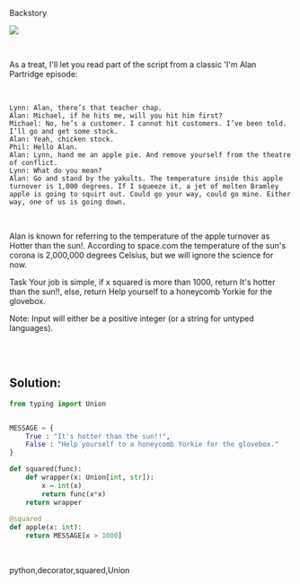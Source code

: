 Backstory

![](https://pbs.twimg.com/media/BQRHvcFCQAABGH6.jpg)

<br>

As a treat, I'll let you read part of the script from a classic 'I'm Alan Partridge episode:

<br>

```
Lynn: Alan, there’s that teacher chap.
Alan: Michael, if he hits me, will you hit him first?
Michael: No, he’s a customer. I cannot hit customers. I’ve been told. I’ll go and get some stock.
Alan: Yeah, chicken stock.
Phil: Hello Alan.
Alan: Lynn, hand me an apple pie. And remove yourself from the theatre of conflict.
Lynn: What do you mean?
Alan: Go and stand by the yakults. The temperature inside this apple turnover is 1,000 degrees. If I squeeze it, a jet of molten Bramley apple is going to squirt out. Could go your way, could go mine. Either way, one of us is going down.
```

<br>

Alan is known for referring to the temperature of the apple turnover as Hotter than the sun!. According to space.com the temperature of the sun's corona is 2,000,000 degrees Celsius, but we will ignore the science for now.

Task
Your job is simple, if x squared is more than 1000, return It's hotter than the sun!!, else, return Help yourself to a honeycomb Yorkie for the glovebox.

Note: Input will either be a positive integer (or a string for untyped languages).

<br><br>

## Solution:

```py
from typing import Union


MESSAGE = {
    True : "It's hotter than the sun!!", 
    False : "Help yourself to a honeycomb Yorkie for the glovebox."
}

def squared(func):
    def wrapper(x: Union[int, str]):
        x = int(x)
        return func(x*x)
    return wrapper    
    
@squared
def apple(x: int):
    return MESSAGE[x > 1000]
```



<br>


<tag>python,decorator,squared,Union</tag>